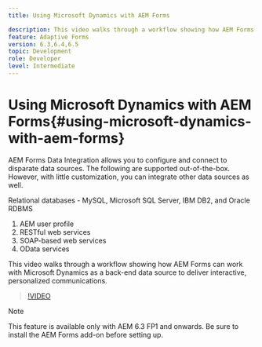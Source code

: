 ```yaml
---
title: Using Microsoft Dynamics with AEM Forms

description: This video walks through a workflow showing how AEM Forms can work with Microsoft Dynamics as a back-end data source to deliver interactive, personalized communications.
feature: Adaptive Forms
version: 6.3,6.4,6.5
topic: Development
role: Developer
level: Intermediate
---
```


# Using Microsoft Dynamics with AEM Forms{#using-microsoft-dynamics-with-aem-forms}

AEM Forms Data Integration allows you to configure and connect to disparate data sources. The following are supported out-of-the-box. However, with little customization, you can integrate other data sources as well.

Relational databases - MySQL, Microsoft SQL Server, IBM DB2, and Oracle RDBMS
1. AEM user profile
1. RESTful web services
1. SOAP-based web services
1. OData services

This video walks through a workflow showing how AEM Forms can work with Microsoft Dynamics as a back-end data source to deliver interactive, personalized communications.

>[!VIDEO](https://video.tv.adobe.com/v/20971?quality=9&learn=on)

>[!NOTE]
>
>This feature is available only with AEM 6.3 FP1 and onwards. Be sure to install the AEM Forms add-on before setting up.

